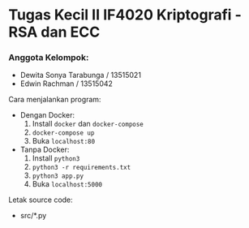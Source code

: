 # Tugas Kecil II IF4020 Kriptografi - RSA dan ECC

### Anggota Kelompok:

* Dewita Sonya Tarabunga / 13515021
* Edwin Rachman / 13515042

Cara menjalankan program:

* Dengan Docker:
  1. Install `docker` dan `docker-compose`
  2. `docker-compose up`
  3. Buka `localhost:80`
* Tanpa Docker:
  1. Install `python3`
  2. `python3 -r requirements.txt`
  3. `python3 app.py`
  4. Buka `localhost:5000`

Letak source code:

* src/\*.py

